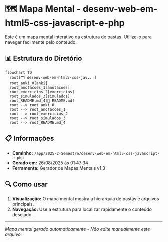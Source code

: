 # 🗺️ Mapa Mental - desenv-web-em-html5-css-javascript-e-php

Este é um mapa mental interativo da estrutura de pastas. Utilize-o para navegar facilmente pelo conteúdo.

## 📊 Estrutura do Diretório

```mermaid
flowchart TD
  root[🗂️ desenv-web-em-html5-css-jav...]
  root_anki_0[anki]
  root_anotacoes_1[anotacoes]
  root_exercicios_2[exercicios]
  root_simulados_3[simulados]
  root_README.md_4[📄 README.md]
  root --> root_anki_0
  root --> root_anotacoes_1
  root --> root_exercicios_2
  root --> root_simulados_3
  root --> root_README.md_4
```

## 📋 Informações

- **Caminho:** `/app/2025-2-Semestre/desenv-web-em-html5-css-javascript-e-php`
- **Gerado em:** 26/08/2025 às 01:47:34
- **Ferramenta:** Gerador de Mapas Mentais v1.3

## 🔍 Como usar

1. **Visualização:** O mapa mental mostra a hierarquia de pastas e arquivos principais.
2. **Navegação:** Use a estrutura para localizar rapidamente o conteúdo desejado.

---
*Mapa mental gerado automaticamente - Não edite manualmente este arquivo*
